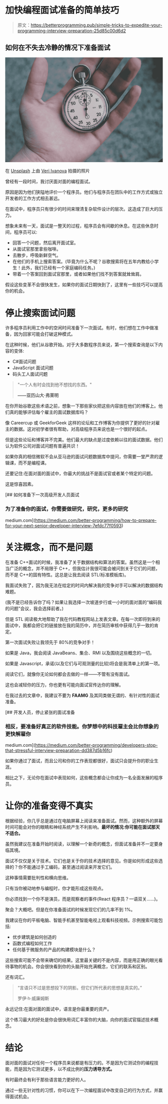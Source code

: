 # 加快编程面试准备的简单技巧

> 原文：<https://betterprogramming.pub/simple-tricks-to-expedite-your-programming-interview-preparation-25d85c00d6d2>

## 如何在不失去冷静的情况下准备面试

![](img/275bc1ef157225859a708da5088a9da2.png)

在 [Unsplash](https://unsplash.com?utm_source=medium&utm_medium=referral) 上由 [Veri Ivanova](https://unsplash.com/@veri_ivanova?utm_source=medium&utm_medium=referral) 拍摄的照片

曾经有一段时间，我讨厌面对面的编程面试。

原因是因为他们狭隘地评价一个程序员。他们与程序员在团队中的工作方式或独立开发者的工作方式相去甚远。

在面试中，程序员只有很少的时间来理清复杂软件设计的层次。这造成了巨大的压力。

想象未来有一天，面试是一整天的过程，程序员会有间歇的休息。在这些休息时间，程序员可以:

*   回答一个问题，然后离开面试室。
*   从面试官那里拿些咖啡。
*   去散步，呼吸新鲜空气。
*   在他们的手机上搜索答案。(毕竟为什么不呢？谷歌搜索将在五年内教给小学生！此外，我们已经有一个家庭编码任务。)
*   带着一个答案回到面试官那里，或者如果他们找不到答案就耸耸肩。

假设这些变革不会很快发生，如果你的面试日期快到了，这里有一些技巧可以提高你的机会。

# **停止搜索面试问题**

许多程序员利用工作中的空闲时间准备下一次面试。有时，他们想在工作中做准备，因为回家可能会打破这种模式。

在这种时候，他们从谷歌开始。对于大多数程序员来说，第一个搜索查询是以下内容的变体:

*   C#面试问题
*   JavaScript 面试问题
*   码头工人面试问题

> "一个人有时会找到他不想找的东西。"
> 
> **——亚历山大·弗莱明**

在你开始谷歌这些术语之前，想象一下那些家伙把这些内容放在他们的博客上。他们真的能够评估每个雇主的面试数据库吗？

像 Careercup 或 GeekforGeek 这样的论坛和工作博客为你提供了更好的针对雇主的数据。这对初学者很有帮助，对高级程序员来说也是一个很好的起点。

但是这些论坛和博客并不完美。他们最大的缺点是过度依赖以往的面试数据。他们认为软件公司对面试问题有普遍共识！

如果你真的相信微软不会从亚马逊的面试问题数据库中提问，你需要一堂严肃的逻辑课，而不是编程课。

还要记住:在面对面的面试中，你最大的挑战不是面试官或者某个特定的问题。

这是惊喜因素。

[](https://medium.com/better-programming/how-to-prepare-for-your-next-senior-developer-interview-7efdc77f0593) [## 如何准备下一次高级开发人员面试

### 为了准备你的面试，你需要做研究，研究，更多的研究

medium.com](https://medium.com/better-programming/how-to-prepare-for-your-next-senior-developer-interview-7efdc77f0593) 

# 关注概念，而不是问题

在准备 C++面试的时候，我准备了关于数据结构和算法的答案。虽然这是一个相当广泛的概念，并不局限于 C++，但我估计我很可能会被问到关于它们的问题，而不是 C++的固有特性。这总是让我去阅读 STL(标准模板库)。

我面试失败了，因为我无法在给定的时间内解决我的竞争对手可以解决的数据结构难题。

(我不是已经告诉你了吗？如果让我选择一次坡道步行或一小时的面对面的“编码我的问题”会议，我会选择前者。)

但是 STL 阅读极大地帮助了我在代码教程网站上发表文章。在每一次即将到来的面试中，我都会把它的链接放在我的简历中，并在简历审核中获得几乎一致的肯定。

第一次面试失败让我领先于 80%的竞争对手！

如果是 Java，我会阅读 JavaBeans、集合、RMI 以及围绕这些概念的一切。

如果是 Javascript，承诺(以及它们与可观测量的比较)将会是我清单上的第一项。

阅读它们，就像你无论如何都会去做的一样——不管有没有面试。

这也会减轻你的压力，你也更有可能向面试官传达你的理解。

在我过去的文章中，我建议不要为 **FAAMG** 及其同类做无谓的、有针对性的面试准备。

[](https://medium.com/better-programming/developers-stop-that-stressful-interview-preparation-dd387d5b16fc) [## 开发人员，停止紧张的面试准备

### 相反，要准备好真正的软件技能。你梦想中的科技雇主会比你想象的更快解雇你

medium.com](https://medium.com/better-programming/developers-stop-that-stressful-interview-preparation-dd387d5b16fc) 

如果你通过了面试，而且公司和你的工作表现都很好，面试只会提升你的职业生涯。

相比之下，无论你在面试中表现如何，这些概念都会让你成为一名全面发展的程序员。

# **让你的准备变得不真实**

根据经验，你几乎总是通过在电脑屏幕上阅读来准备面试。然而，这种额外的屏幕时间可能会对你的眼睛和神经系统产生不利影响。**最坏的情况:你可能在面试那天不适合。**

虽然我建议在准备开始时阅读，以理解一个新奇的概念，但面试准备并不一定要身临其境。

面试不仅仅是关于技术。它们也是关于你的技术选择的意见。你是如何形成这些选择的？你不能通过手工编码，甚至通过阅读来开发它们。

这种事情需要批判性和横向思维。

只有当你被动地参与编程时，你才能形成这些观点。

你必须找到一个你不是演员，而是观察者的事件(React 程序员？一语双关……)。

聚会？大概吧。但是在你准备面试的时候发现它们的几率不到 1%。

我建议在你的平板电脑、智能手机甚至智能电视上观看科技视频。示例搜索可能包括:

*   优步建筑是如何创造的
*   函数式编程如何工作
*   任何基于微服务的产品的构建模块是什么？

这些搜索可能不会带来确切的结果。这里最关键的不是内容，而是用正确的眼光看待事物的机会。你会很快看到你的头脑开始充满概念，它们的联系和区别。

还有词汇。

> “言语只不过是思想投下的阴影。但它们所代表的思想是真实的。”
> 
> 罗伊·h·威廉姆斯

永远记住:在面对面的面试中，语言是你最重要的资产。

这个练习最大的好处是你会很快用词汇丰富你的大脑，向你的面试官描述技术概念。

# **结论**

面对面的面试对任何一个程序员来说都是有压力的。不是因为它测试你的编程技能，而是因为它测试更多，以不成比例的**压力诱导方式。**

有时最终会有利于那些语言能力更好的人。

通过一些无针对性的习惯，你可以在下一次编程面试中改变自己的行为方式，并赢得面试机会。